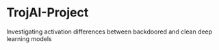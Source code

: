 # TrojAI-Project
Investigating activation differences between backdoored and clean deep learning models
